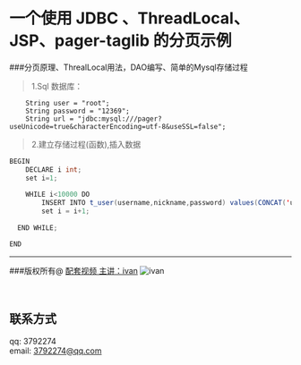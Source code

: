 # 一个使用 JDBC 、ThreadLocal、JSP、pager-taglib 的分页示例<br>


###分页原理、ThrealLocal用法，DAO编写、简单的Mysql存储过程<br>




>1.Sql 数据库：

		String user = "root";
		String password = "12369";
		String url = "jdbc:mysql:///pager?useUnicode=true&characterEncoding=utf-8&useSSL=false";
		
>2.建立存储过程(函数),插入数据

```java
BEGIN
	DECLARE i int;
	set i=1;
	
	WHILE i<10000 DO
		INSERT INTO t_user(username,nickname,password) values(CONCAT('user',i),CONCAT('nickname',i),CONCAT('password',i));
		set i = i+1;
		
  END WHILE;

END
```


***

###版权所有@ [配套视频 主讲：ivan](http://www.chuanke.com/2819950-160640.html)
![ivan](http://web.img.chuanke.com/avatar/9a324150f3de4ef3805080feb73091b6.jpg)

</br>





## 联系方式
qq:        3792274<br/>
email:     <3792274@qq.com><br/>


 

